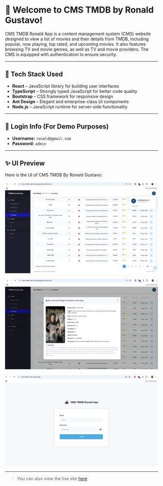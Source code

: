 # 🌟 Welcome to CMS TMDB by Ronald Gustavo!

CMS TMDB Ronald App is a content management system (CMS) website designed to view a list of movies and their details from TMDB, including popular, now playing, top rated, and upcoming movies. It also features browsing TV and movie genres, as well as TV and movie providers. The CMS is equipped with authentication to ensure security.

---

## 🚀 Tech Stack Used

- **React** – JavaScript library for building user interfaces
- **TypeScript** – Strongly typed JavaScript for better code quality
- **Bootstrap** – CSS framework for responsive design
- **Ant Design** – Elegant and enterprise-class UI components
- **Node.js** – JavaScript runtime for server-side functionality

---

## 🔐 Login Info (For Demo Purposes)

- **Username:** `ronald@gmail.com`  
- **Password:** `admin`

---

## ✨ UI Preview

Here is the UI of CMS TMDB By Ronald Gustavo:

![CMS TMDB - Landing Page](https://github.com/RonaldGustavo/cms-TMDB-react/blob/master/public/assets/images/UI-Landing.png)

![CMS TMDB - Detail Page](https://github.com/RonaldGustavo/cms-TMDB-react/blob/master/public/assets/images/UI-Detail.png)

![Login Page](https://github.com/RonaldGustavo/cms-TMDB-react/blob/master/public/assets/images/UI-Login.png)

---

> You can also view the live site [here](https://cms-tmdb-react.vercel.app/)

